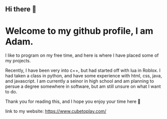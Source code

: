 ## Hi there 👋

# Welcome to my github profile, I am Adam.
I like to program on my free time, and here is where I have placed some of my projects.

Recently, I have been very into c++, but had started off with lua in Roblox. I had taken a class in python, and have some experience with html, css, java, and javascript.
I am currently a seinor in high school and am planning to persue a degree somewhere in software, but am still unsure on what I want to do.

Thank you for reading this, and I hope you enjoy your time here 👋

link to my website: https://www.cubetoplay.com/

